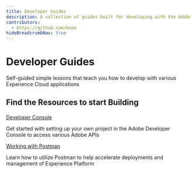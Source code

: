 ```yaml
---
title: Developer Guides
description: A collection of guides built for developing with the Adobe Experience Cloud
contributors: 
  - https://github.com/knee
hideBreadcrumbNav: true
---
```


<Hero slots="heading, text" background="rgb(50,50,50)"/>

# Developer Guides

Self-guided simple lessons that teach you how to develop with various Experience Cloud applications


## Find the Resources to start Building

<DiscoverBlock  slots="heading, link, text" theme="light" width="33%" />

#### 

[Developer Console](../guides/dev-console/getting-started/index.md)

Get started with setting up your own project in the Adobe Developer Console to access various Adobe APIs

<DiscoverBlock  slots="link, text" theme="light" width="33%" />

[Working with Postman](../guides/postman/getting-started/index.md)

Learn how to utilize Postman to help accelerate deployments and management of Experience Platform